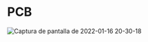 # PCB

![Captura de pantalla de 2022-01-16 20-30-18](https://user-images.githubusercontent.com/24465803/149682647-4e48608d-3af6-4ae7-8087-9a3e3c2ca287.png)

